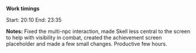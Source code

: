 **Work timings**

Start: 20:10
End: 23:35

**Notes:**
Fixed the multi-npc interaction, made Skell less central to the screen to help with visibility in combat, created the achievement screen placeholder and made a few small changes. Productive few hours.